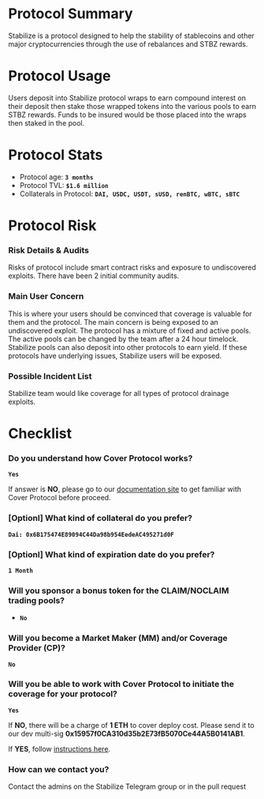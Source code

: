 # Protocol Summary
Stabilize is a protocol designed to help the stability of stablecoins and other major cryptocurrencies through the use of rebalances and STBZ rewards.

# Protocol Usage
Users deposit into Stabilize protocol wraps to earn compound interest on their deposit then stake those wrapped tokens into the various pools to earn STBZ rewards. Funds to be insured would be those placed into the wraps then staked in the pool.

# Protocol Stats
* Protocol age: **`3 months`**
* Protocol TVL: **`$1.6 million`**
* Collaterals in Protocol: **`DAI, USDC, USDT, sUSD, renBTC, wBTC, sBTC`**

# Protocol Risk

### Risk Details & Audits
Risks of protocol include smart contract risks and exposure to undiscovered exploits. There have been 2 initial community audits.

### Main User Concern
This is where your users should be convinced that coverage is valuable for them and the protocol.
The main concern is being exposed to an undiscovered exploit. The protocol has a mixture of fixed and active pools. The active pools can be changed by the team after a 24 hour timelock. Stabilize pools can also deposit into other protocols to earn yield. If these protocols have underlying issues, Stabilize users will be exposed.

### Possible Incident List
Stabilize team would like coverage for all types of protocol drainage exploits.

# Checklist
### Do you understand how Cover Protocol works?
**`Yes`**

If answer is **NO**, please go to our [documentation site](https://docs.coverprotocol.com) to get familiar with Cover Protocol before proceed. 

### [Optionl] What kind of collateral do you prefer?
**`Dai: 0x6B175474E89094C44Da98b954EedeAC495271d0F`**

### [Optionl] What kind of expiration date do you prefer?
**`1 Month`**

### Will you sponsor a bonus token for the CLAIM/NOCLAIM trading pools?
* **`No`**

### Will you become a Market Maker (MM) and/or Coverage Provider (CP)?
**`No`**


### Will you be able to work with Cover Protocol to initiate the coverage for your protocol?
**`Yes`**

If **NO**, there will be a charge of **1 ETH** to cover deploy cost. Please send it to our dev multi-sig **0x15957f0CA310d35b2E73fB5070Ce44A5B0141AB1**.

If **YES**, follow [instructions here](https://docs.coverprotocol.com/collaboration/new).

### How can we contact you?
Contact the admins on the Stabilize Telegram group or in the pull request
